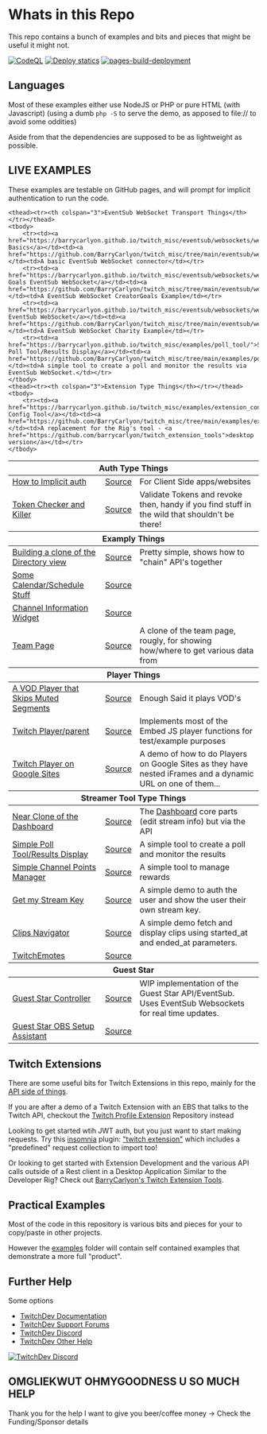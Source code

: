 # Whats in this Repo

This repo contains a bunch of examples and bits and pieces that might be useful it might not.

[![CodeQL](https://github.com/BarryCarlyon/twitch_misc/actions/workflows/codeql.yml/badge.svg)](https://github.com/BarryCarlyon/twitch_misc/actions/workflows/codeql.yml)
[![Deploy statics](https://github.com/BarryCarlyon/twitch_misc/actions/workflows/publish-pages.yml/badge.svg)](https://github.com/BarryCarlyon/twitch_misc/actions/workflows/publish-pages.yml)
[![pages-build-deployment](https://github.com/BarryCarlyon/twitch_misc/actions/workflows/pages/pages-build-deployment/badge.svg)](https://github.com/BarryCarlyon/twitch_misc/actions/workflows/pages/pages-build-deployment)

## Languages

Most of these examples either use NodeJS or PHP or pure HTML (with Javascript) (using a dumb `php -S` to serve the demo, as apposed to file:// to avoid some oddities)

Aside from that the dependencies are supposed to be as lightweight as possible.

## LIVE EXAMPLES

These examples are testable on GitHub pages, and will prompt for implicit authentication to run the code.

<table>
    <thead><tr><th colspan="3">Auth Type Things</th></tr></thead>
    <tbody>
        <tr><td><a href="https://barrycarlyon.github.io/twitch_misc/authentication/implicit_auth/">How to Implicit auth</a></td><td><a href="https://github.com/BarryCarlyon/twitch_misc/tree/main/authentication/implicit_auth/">Source</a></td><td>For Client Side apps/websites</td></tr>
        <tr><td><a href="https://barrycarlyon.github.io/twitch_misc/examples/token_checker/">Token Checker and Killer</a></td><td><a href="https://github.com/BarryCarlyon/twitch_misc/tree/main/examples/token_checker">Source</a></td><td>Validate Tokens and revoke then, handy if you find stuff in the wild that shouldn't be there!</tr>
    </tbody>
    <thead><tr><th colspan="3">Examply Things</th></tr></thead>
    <tbody>
        <tr><td><a href="https://barrycarlyon.github.io/twitch_misc/examples/browse_categories/">Building a clone of the Directory view</a></td><td><a href="https://github.com/BarryCarlyon/twitch_misc/tree/main/examples/browse_categories">Source</a></td><td>Pretty simple, shows how to "chain" API's together</tr>
        <tr><td><a href="https://barrycarlyon.github.io/twitch_misc/examples/calendar/">Some Calendar/Schedule Stuff</a></td><td><a href="https://github.com/BarryCarlyon/twitch_misc/tree/main/examples/calendar">Source</a></td><td></td></tr>
        <tr><td><a href="https://barrycarlyon.github.io/twitch_misc/examples/channel_information/">Channel Information Widget</a></td><td><a href="https://github.com/BarryCarlyon/twitch_misc/tree/main/examples/channel_information">Source</a></td><td></td></tr>
        <tr><td><a href="https://barrycarlyon.github.io/twitch_misc/examples/team/">Team Page</a></td><td><a href="https://github.com/BarryCarlyon/twitch_misc/tree/main/examples/team">Source</a></td><td>A clone of the team page, rougly, for showing how/where to get various data from</td></tr>
    </tbody>
    <thead><tr><th colspan="3">Player Things</th></tr></thead>
    <tbody>
        <tr><td><a href="https://barrycarlyon.github.io/twitch_misc/examples/vod_player/">A VOD Player that Skips Muted Segments</a></td><td><a href="https://github.com/BarryCarlyon/twitch_misc/tree/main/examples/vod_player">Source</a></td><td>Enough Said it plays VOD's</td></tr>
        <tr><td><a href="https://barrycarlyon.github.io/twitch_misc/player/html/">Twitch Player/parent</a></td><td><a href="https://github.com/BarryCarlyon/twitch_misc/tree/main/player/html">Source</a></td><td>Implements most of the Embed JS player functions for test/example purposes</td></tr>
        <tr><td><a href="https://sites.google.com/view/barry-twitch-embed-test/home">Twitch Player on Google Sites</a></td><td><a href="https://github.com/BarryCarlyon/twitch_misc/tree/main/player/googlesites">Source</a></td><td>A demo of how to do Players on Google Sites as they have nested iFrames and a dynamic URL on one of them...</a></td></tr>
    </tbody>
    <thead><tr><th colspan="3">Streamer Tool Type Things</th></tr></thead>
    <tbody>
        <tr><td><a href="https://barrycarlyon.github.io/twitch_misc/examples/channel_dashboard/">Near Clone of the Dashboard</a></td><td><a href="https://github.com/BarryCarlyon/twitch_misc/tree/main/examples/channel_dashboard">Source</a></td><td>The <a href="https://dashboard.twitch.tv/stream-manager">Dashboard</a> core parts (edit stream info) but via the API</td></tr>
        <tr><td><a href="https://barrycarlyon.github.io/twitch_misc/examples/poll_tool/">Simple Poll Tool/Results Display</a></td><td><a href="https://github.com/BarryCarlyon/twitch_misc/tree/main/examples/poll_tool">Source</a></td><td>A simple tool to create a poll and monitor the results</td></tr>
        <tr><td><a href="https://barrycarlyon.github.io/twitch_misc/examples/channel_points/">Simple Channel Points Manager</a></td><td><a href="https://github.com/BarryCarlyon/twitch_misc/tree/main/examples/channel_points">Source</a></td><td>A simple tool to manage rewards</td></tr>
        <tr><td><a href="https://barrycarlyon.github.io/twitch_misc/examples/stream_key/">Get my Stream Key</a></td><td><a href="https://github.com/BarryCarlyon/twitch_misc/tree/main/examples/stream_key">Source</a></td><td>A simple demo to auth the user and show the user their own stream key.</td></tr>
        <tr><td><a href="https://barrycarlyon.github.io/twitch_misc/examples/clips_navigator/">Clips Navigator</a></td><td><a href="https://github.com/BarryCarlyon/twitch_misc/tree/main/examples/clips_navigator">Source</a></td><td>A simple demo fetch and display clips using started_at and ended_at parameters.</td></tr>
        <tr><td><a href="https://barrycarlyon.github.io/twitch_misc/examples/twitchemotes/">TwitchEmotes</a></td><td><a href="https://github.com/BarryCarlyon/twitch_misc/tree/main/examples/twitchemotes/">Source</a></td><td></td></tr>
    </tbody>
    <thead><tr><th colspan="3">Guest Star</th></tr></thead>
    <tbody>
        <tr><td><a href="https://barrycarlyon.github.io/twitch_misc/examples/guest_star/controller/">Guest Star Controller</a></td><td><a href="https://github.com/BarryCarlyon/twitch_misc/tree/main/examples/guest_star/controller/">Source</a></td><td>WIP implementation of the Guest Star API/EventSub. Uses EventSub Websockets for real time updates.</td></tr>
        <tr><td><a href="https://barrycarlyon.github.io/twitch_misc/examples/guest_star/obs_assist/">Guest Star OBS Setup Assistant</a></td><td><a href="https://github.com/BarryCarlyon/twitch_misc/tree/main/examples/guest_star/obs_assist/">Source</a></td><td></td></tr>
    </tbody>

    <thead><tr><th colspan="3">EventSub WebSocket Transport Things</th></tr></thead>
    <tbody>
        <tr><td><a href="https://barrycarlyon.github.io/twitch_misc/eventsub/websockets/web/basic/">The Basics</a></td><td><a href="https://github.com/BarryCarlyon/twitch_misc/tree/main/eventsub/websockets/web/basic">Source</a></td><td>A basic EventSub WebSocket connector</td></tr>
        <tr><td><a href="https://barrycarlyon.github.io/twitch_misc/eventsub/websockets/web/creatorgoals/">Creator Goals EventSub WebSocket</a></td><td><a href="https://github.com/BarryCarlyon/twitch_misc/tree/main/eventsub/websockets/web/creatorgoals/">Source</a></td><td>A EventSub WebSocket CreatorGoals Example</td></tr>
        <tr><td><a href="https://barrycarlyon.github.io/twitch_misc/eventsub/websockets/web/charity/">Charity EventSub WebSocket</a></td><td><a href="https://github.com/BarryCarlyon/twitch_misc/tree/main/eventsub/websockets/web/charity/">Source</a></td><td>A EventSub WebSocket Charity Example</td></tr>
        <tr><td><a href="https://barrycarlyon.github.io/twitch_misc/examples/poll_tool/">Simple Poll Tool/Results Display</a></td><td><a href="https://github.com/BarryCarlyon/twitch_misc/tree/main/examples/poll_tool">Source</a></td><td>A simple tool to create a poll and monitor the results via EventSub WebSocket.</td></tr>
    </tbody>
    <thead><tr><th colspan="3">Extension Type Things</th></tr></thead>
    <tbody>
        <tr><td><a href="https://barrycarlyon.github.io/twitch_misc/examples/extension_config/">Extensions Config Tool</a></td><td><a href="https://github.com/BarryCarlyon/twitch_misc/tree/main/examples/extension_config">Source</a></td><td>A replacement for the Rig's tool - <a href="https://github.com/barrycarlyon/twitch_extension_tools">desktop version</a></td></tr>
    </tbody>
</table>

## Twitch Extensions

There are some useful bits for Twitch Extensions in this repo, mainly for the [API side of things](https://github.com/BarryCarlyon/twitch_misc/tree/main/extensions).

If you are after a demo of a Twitch Extension with an EBS that talks to the Twitch API, checkout the [Twitch Profile Extension](https://github.com/BarryCarlyon/twitch_profile_extension) Repository instead

Looking to get started wtih JWT auth, but you just want to start making requests. Try this [insomnia](https://insomnia.rest) plugin: ["twitch extension"](https://github.com/BarryCarlyon/insomnia-plugin-twitch-extension-barrycarlyon) which includes a "predefined" request collection to import too!

Or looking to get started with Extension Development and the various API calls outside of a Rest client in a Desktop Application Similar to the Developer Rig? Check out [BarryCarlyon's Twitch Extension Tools](https://github.com/barrycarlyon/twitch_extension_tools).

## Practical Examples

Most of the code in this repository is various bits and pieces for your to copy/paste in other projects.

However the [examples](examples) folder will contain self contained examples that demonstrate a more full "product".

## Further Help

Some options

- [TwitchDev Documentation](http://dev.twitch.tv/docs)
- [TwitchDev Support Forums](https://discuss.dev.twitch.tv/)
- [TwitchDev Discord](https://link.twitch.tv/devchat)
- [TwitchDev Other Help](https://dev.twitch.tv/support)

[![TwitchDev Discord](https://discordapp.com/api/guilds/504015559252377601/embed.png?style=banner2)](https://link.twitch.tv/devchat)

## OMGLIEKWUT OHMYGOODNESS U SO MUCH HELP

Thank you for the help I want to give you beer/coffee money -> Check the Funding/Sponsor details
